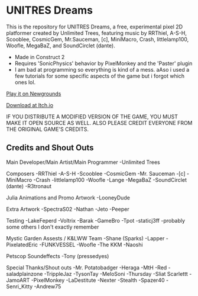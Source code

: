 # UNITRES Dreams
 
This is the repository for UNITRES Dreams, a free, experimental pixel 2D platformer created by Unlimited Trees, featuring music by RRThiel, A-S-H, Scooblee, CosmicGem, Mr.Sauceman, [c], MiniMacro, Crash, littlelamp100, Woofle,  MegaBaZ, and SoundCirclet (dante).

- Made in Construct 2
- Requires 'SonicPhysics' behavior by PixelMonkey and the 'Paster' plugin
- I am bad at programming so everything is kind of a mess. aAso i used a few tutorials for some specific aspects of the game but i forgot which ones lol.

[Play it on Newgrounds](https://www.newgrounds.com/portal/view/778934)

[Download at Itch.io](https://unlimited-trees.itch.io/unitres-dreams)


IF YOU DISTRIBUTE A MODIFIED VERSION OF THE GAME, YOU MUST MAKE IT OPEN SOURCE AS WELL. ALSO PLEASE CREDIT EVERYONE FROM THE ORIGINAL GAME'S CREDITS.

## Credits and Shout Outs

Main Developer/Main Artist/Main Programmer
-Unlimited Trees

Composers
-RRThiel
-A-S-H
-Scooblee
-CosmicGem
-Mr. Sauceman
-[c]
-MiniMacro
-Crash
-littlelamp100
-Woofle
-Lange
-MegaBaZ
-SoundCirclet (dante)
-R3tronaut

Julia Animations and Promo Artwork
-LooneyDude

Extra Artwork
-SpectraS02
-Nathan
-Jeto
-Peeper

Testing
-LakeFeperd
-Voltrix
-Barak
-GameBro
-Tpot
-staticj3ff
-probably some others I don't exactly remember

Mystic Garden Assests / K&LWW Team
-Shane (Sparks)
-Lapper
-PixelatedEric
-FUNKVESSEL
-Woofle
-The KKM
-Naoshi

Petscop Soundeffects
-Tony (pressedyes)

Special Thanks/Shout outs
-Mr. Potatobadger
-Heraga
-MtH
-Red
-saladplainzone
-TrippleJaz
-TysonTay
-MeloSoni
-Thursday
-Sliat Scarlettt
-JamoART
-PixelMonkey
-LaDestitute
-Nexter
-Stealth
-Spazer40
-Senri_Kitty
-Andrew75
